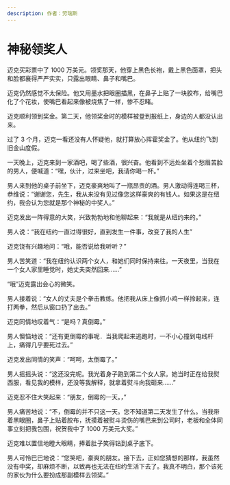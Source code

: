 ```yaml
---
description: 作者：劳瑞斯
---
```


# 神秘领奖人

&#x20;       迈克买彩票中了 1000 万美元。领奖那天，他穿上黑色长袍，戴上黑色面罩，把头和脸都襄得严严实实，只露出眼睛、鼻子和嘴巴。

&#x20;       迈克仍然感觉不太保险。他又用墨水把眼圈描黑，在鼻子上贴了一块胶布，给嘴巴化了个花妆，使嘴巴看起来像被烧焦了一样，惨不忍睹。

&#x20;       迈克顺利领到奖金。第二天，他领奖金时的模样被登到报纸上，身边的人都没认出来。

&#x20;       过了 3 个月，迈克一看还没有人怀疑他，就打算放心挥霍奖金了。他从纽约飞到旧金山度假。

&#x20;       一天晚上，迈克来到一家酒吧，喝了些酒，很兴奋。他看到不远处坐着个愁眉苦脸的男人，便喊道：“嘿，伙计，过来坐吧，我请你喝一杯。”

&#x20;       男人来到他的桌子前坐下，迈克豪爽地叫了一瓶昂责的酒。男人激动得连喝三杯，恭维说：“谢谢您，先生，我从来没有见过像您这样豪爽的有钱人。如果这是在纽约，我会认为您就是那个神秘的中奖人。”

&#x20;       迈克发出一阵得意的大笑，兴致勃勃地和他聊起来：“我就是从纽约来的。”

&#x20;       男人说：“我在纽约一直过得很好，直到发生一件事，改变了我的人生”

&#x20;       迈克饶有兴趣地问：“哦，能否说给我听听？”

&#x20;       男人苦笑道：“我在纽约认识两个女人，和她们同时保持来往。一天夜里，当我在一个女人家里睡觉时，她丈夫突然回来……”

&#x20;       “哦”迈克露出会心的微笑。

&#x20;       男人接着说：“女人的丈夫是个拳击教练。他把我从床上像抓小鸡一样拎起来，连打两拳，然后从窗口扔了出去。”

&#x20;       迈克同情地叹着气：“是吗？真倒霉。”

&#x20;       男人懊恼地说：“还有更倒霉的事呢．当我爬起来逃跑时，一不小心撞到电线杆上，痛得几乎要死过去。”

&#x20;       迈克发出同情的笑声：“呵呵，太倒霉了。”

&#x20;       男人摇摇头说：“这还没完呢。我光着身子跑到第二个女人家。她当时正在给我熨西服，看见我的模样，还没等我解释，就拿着熨斗向我砸来……”

&#x20;       迈克忍不住大笑起来：“朋友，倒霉的一天。，”

&#x20;       男人痛苦地说：“不，倒霉的并不只这一天。您不知道第二天发生了什么。当我带着黑眼圈，鼻子上贴着胶布，抚摸着被熨斗烫伤的嘴巴来到公司时，老板和全体同事立刻把我包围，祝贺我中了 1000 万美元大奖。”

&#x20;       迈克难以置信地瞪大眼睛，捧着肚子笑得钻到桌子底下。

&#x20;       男人可怜巴巴地说：“您笑吧，豪爽的朋友。接下去，正如您猜想的那样，我虽然没有中奖，却麻烦不断，以致再也无法在纽约生活下去了。我真不明白，那个该死的家伙为什么要扮成那副模样去领奖。”
